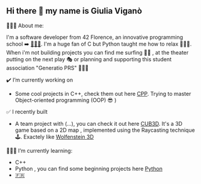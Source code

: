 ## Hi there 👋 my name is Giulia Viganò

  🙇🏽‍♀️​ About me:

  I'm a software developer from 42 Florence, an innovative programming school ➡️ [​👩🏽‍💻​](https://42firenze.it/).
  I'm a huge fan of C but Python taught me how to relax 🧘🏽‍♀️​. When i'm not building projects you can find me
  surfing 🏄‍♀️​ , at the theater putting on the next play 🎭​ or planning and supporting this student association "Generatio PRS" 🙋🏽‍♀️​
  
  ✔️​ I’m currently working on
  
  - Some cool projects in C++, check them out here [CPP](https://github.com/giuliavigano/Cplus). Trying to master Object-oriented programming (OOP) 😎​ )
    
   ✅​ I recently built
   
   - A team project with (...), you can check it out here [CUB3D](https://github.com/giuliavigano/CUB3D). It's a 3D game based on a 2D map , implemented using the Raycasting technique 🕹️​. Exactely like [Wolfenstein 3D](https://wolfenstein.fandom.com/wiki/Wolfenstein_3D)

👩🏽‍🏫​ I’m currently learning:

  - C++
  - Python , you can find some beginning projects here [Python]()
  - [🇫🇷](https://it.duolingo.com/learn)

